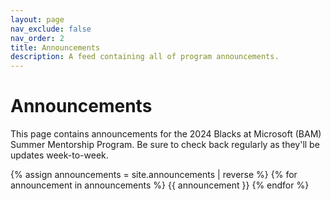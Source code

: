 ```yaml
---
layout: page
nav_exclude: false
nav_order: 2
title: Announcements
description: A feed containing all of program announcements.
---
```


# Announcements

This page contains announcements for the 2024 Blacks at Microsoft (BAM) Summer Mentorship Program. Be sure to check back regularly as they'll be updates week-to-week.

{% assign announcements = site.announcements | reverse %}
{% for announcement in announcements %}
{{ announcement }}
{% endfor %}
